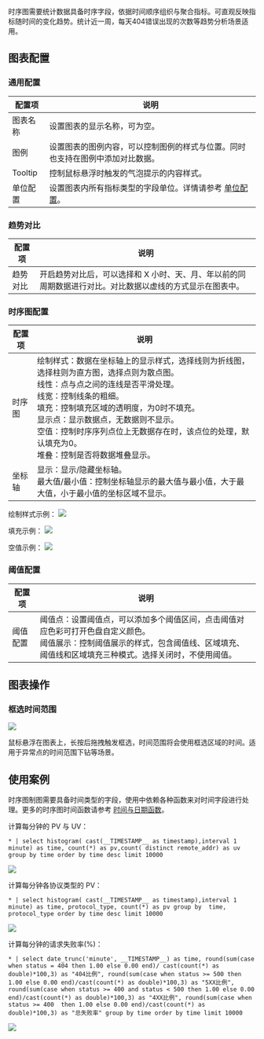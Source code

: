 时序图需要统计数据具备时序字段，依据时间顺序组织与聚合指标。可直观反映指标随时间的变化趋势。统计近一周，每天404错误出现的次数等趋势分析场景适用。

## 图表配置

### 通用配置



| 配置项   | 说明                                                         |
| -------- | ------------------------------------------------------------ |
| 图表名称 | 设置图表的显示名称，可为空。                                 |
| 图例     | 设置图表的图例内容，可以控制图例的样式与位置。同时也支持在图例中添加对比数据。 |
| Tooltip  | 控制鼠标悬浮时触发的气泡提示的内容样式。                     |
| 单位配置 | 设置图表内所有指标类型的字段单位。详情请参考 [单位配置](https://intl.cloud.tencent.com/document/product/614/47788)。     |


### 趋势对比



| 配置项   | 说明                                                         |
| -------- | ------------------------------------------------------------ |
| 趋势对比 | 开启趋势对比后，可以选择和 X 小时、天、月、年以前的同周期数据进行对比。对比数据以虚线的方式显示在图表中。 |



### 时序图配置



| 配置项 | 说明                                                         |
| ------ | ------------------------------------------------------------ |
| 时序图 | 绘制样式：数据在坐标轴上的显示样式，选择线则为折线图，选择柱则为直方图，选择点则为散点图。 <br />线性：点与点之间的连线是否平滑处理。<br />线宽：控制线条的粗细。<br />填充：控制填充区域的透明度，为0时不填充。<br />显示点：显示数据点，无数据则不显示。<br />空值：控制时序序列点位上无数据存在时，该点位的处理，默认填充为0。<br />堆叠：控制是否将数据堆叠显示。 |
| 坐标轴 | 显示：显示/隐藏坐标轴。<br />最大值/最小值：控制坐标轴显示的最大值与最小值，大于最大值，小于最小值的坐标区域不显示。 |

绘制样式示例：
![](https://qcloudimg.tencent-cloud.cn/raw/f6ea7fdde1dd41fe5738488faabbd06d.png)

填充示例：
![](https://qcloudimg.tencent-cloud.cn/raw/f6ea7fdde1dd41fe5738488faabbd06d.png)

空值示例：
![](https://qcloudimg.tencent-cloud.cn/raw/272e502e60446d620031b54abeacebc0.png)

### 阈值配置



| 配置项   | 说明                                                         |
| -------- | ------------------------------------------------------------ |
| 阈值配置 | 阈值点：设置阈值点，可以添加多个阈值区间，点击阈值对应色彩可打开色盘自定义颜色。<br />阈值展示：控制阈值展示的样式，包含阈值线、区域填充、阈值线和区域填充三种模式。选择关闭时，不使用阈值。 |


## 图表操作

### 框选时间范围

![](https://qcloudimg.tencent-cloud.cn/raw/0764c42fde7d9a739b493f0e879bda51.png)

鼠标悬浮在图表上，长按后拖拽触发框选，时间范围将会使用框选区域的时间。适用于异常点的时间范围下钻等场景。

## 使用案例

时序图制图需要具备时间类型的字段，使用中依赖各种函数来对时间字段进行处理。更多的时序图时间函数请参考 [时间与日期函数](https://cloud.tencent.com/document/product/614/58981)。

计算每分钟的 PV 与 UV：
```
* | select histogram( cast(__TIMESTAMP__ as timestamp),interval 1 minute) as time, count(*) as pv,count( distinct remote_addr) as uv group by time order by time desc limit 10000
```
![](https://qcloudimg.tencent-cloud.cn/raw/1c77605c14921b3768b04176b1817684.png)

计算每分钟各协议类型的 PV：
```
* | select histogram( cast(__TIMESTAMP__ as timestamp),interval 1 minute) as time, protocol_type, count(*) as pv group by  time, protocol_type order by time desc limit 10000
```
![](https://qcloudimg.tencent-cloud.cn/raw/09400ef819ba330b6394b357badafe74.png)

计算每分钟的请求失败率(%)：
```
* | select date_trunc('minute', __TIMESTAMP__) as time, round(sum(case when status = 404 then 1.00 else 0.00 end)/ cast(count(*) as double)*100,3) as "404比例", round(sum(case when status >= 500 then 1.00 else 0.00 end)/cast(count(*) as double)*100,3) as "5XX比例", round(sum(case when status >= 400 and status < 500 then 1.00 else 0.00 end)/cast(count(*) as double)*100,3) as "4XX比例", round(sum(case when status >= 400  then 1.00 else 0.00 end)/cast(count(*) as double)*100,3) as "总失败率" group by time order by time limit 10000
```
![](https://qcloudimg.tencent-cloud.cn/raw/b74434e4c08111d570d04cf7ec8f9313.png)
